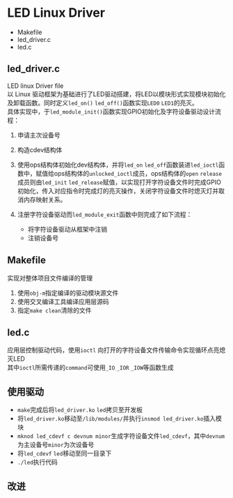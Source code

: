 # LED Linux Driver #
- Makefile  
- led_driver.c  
- led.c
## led_driver.c ##
LED linux Driver file  
以 Linux 驱动框架为基础进行了LED驱动搭建，将LED以模块形式实现模块初始化及卸载函数。同时定义`led_on()` `led_off()`函数实现`LED0` `LED1`的亮灭。  
具体实现中，于`led_module_init()`函数实现GPIO初始化及字符设备驱动设计流程：  
1. 申请主次设备号
2. 构造cdev结构体
3. 使用ops结构体初始化dev结构体，并将`led_on` `led_off`函数装进`led_ioctl`函数中，赋值给ops结构体的`unlocked_ioctl`成员，ops结构体的`open` `release`成员则由`led_init` `led_release`赋值，以实现打开字符设备文件时完成GPIO初始化，传入对应指令时完成灯的亮灭操作，关闭字符设备文件时熄灭灯并取消内存映射关系。  

4. 注册字符设备驱动而`led_module_exit`函数中则完成了如下流程：  
   - 将字符设备驱动从框架中注销  
   -  注销设备号  

## Makefile ##  
实现对整体项目文件编译的管理  
1. 使用`obj-m`指定编译的驱动模块源文件
2. 使用交叉编译工具编译应用层源码
3. 指定`make clean`清除的文件
## led.c ##
应用层控制驱动代码，使用`ioctl` 向打开的字符设备文件传输命令实现循环点亮熄灭LED  
其中`ioctl`所需传递的`command`可使用`_IO` `_IOR` `_IOW`等函数生成  
## 使用驱动 ##
- `make`完成后将`led_driver.ko` `led`拷贝至开发板
- 将`led_driver.ko`移动至`/lib/modules/`并执行`insmod led_driver.ko`插入模块
- `mknod led_cdevf c devnum minor`生成字符设备文件`led_cdevf`，其中`devnum`为主设备号`minor`为次设备号
- 将`led_cdevf` `led`移动至同一目录下
- `./led`执行代码
## 改进 ##

